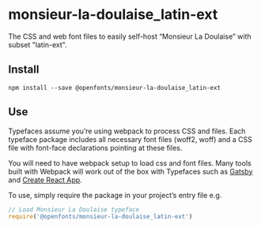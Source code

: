 
# monsieur-la-doulaise_latin-ext

The CSS and web font files to easily self-host “Monsieur La Doulaise” with subset "latin-ext".

## Install

`npm install --save @openfonts/monsieur-la-doulaise_latin-ext`

## Use

Typefaces assume you’re using webpack to process CSS and files. Each typeface
package includes all necessary font files (woff2, woff) and a CSS file with
font-face declarations pointing at these files.

You will need to have webpack setup to load css and font files. Many tools built
with Webpack will work out of the box with Typefaces such as [Gatsby](https://github.com/gatsbyjs/gatsby)
and [Create React App](https://github.com/facebookincubator/create-react-app).

To use, simply require the package in your project’s entry file e.g.

```javascript
// Load Monsieur La Doulaise typeface
require('@openfonts/monsieur-la-doulaise_latin-ext')
```
